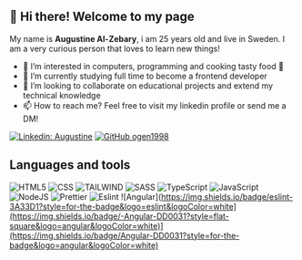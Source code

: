 <h2>👋 Hi there! Welcome to my page</h2>

My name is <b>Augustine Al-Zebary</b>, i am 25 years old and live in Sweden. I am a very curious person that loves to learn new things!

- 👀 I’m interested in computers, programming and cooking tasty food 🍔
- 🌱 I’m currently studying full time to become a frontend developer 
- 💞️ I’m looking to collaborate on educational projects and extend my technical knowledge
- 📫 How to reach me? Feel free to visit my linkedin profile or send me a DM!

[![Linkedin: Augustine](https://img.shields.io/badge/-Augustine-blue?style=flat-square&logo=Linkedin&logoColor=white&link=https://www.linkedin.com/in/augustine-al-zebary-1094a5163/)]([https://www.linkedin.com/in/thaianebraga/](https://www.linkedin.com/in/augustine-al-zebary-1094a5163/))
[![GitHub ogen1998](https://img.shields.io/github/followers/ogen1998?label=follow&style=social)](https://github.com/ogen1998)


<h2>Languages and tools</h2>

![HTML5](https://img.shields.io/badge/HTML5-E34F26?style=for-the-badge&logo=html5&logoColor=white)
![CSS](https://img.shields.io/badge/CSS3-1572B6?style=for-the-badge&logo=css3&logoColor=white)
![TAILWIND](https://img.shields.io/badge/Tailwind-1A2C34?style=for-the-badge&logo=tailwindcss&logoColor=white)
![SASS](https://img.shields.io/badge/Sass-CC6699?style=for-the-badge&logo=sass&logoColor=white)
![TypeScript](https://img.shields.io/badge/TypeScript-007ACC?style=for-the-badge&logo=typescript&logoColor=white)
![JavaScript](https://img.shields.io/badge/JavaScript-323330?style=for-the-badge&logo=javascript&logoColor=F7DF1E)
![NodeJS](https://img.shields.io/badge/Node.js-43853D?style=for-the-badge&logo=node.js&logoColor=white)
![Prettier](https://img.shields.io/badge/prettier-1A2C34?style=for-the-badge&logo=prettier&logoColor=F7BA3E)
![Eslint](https://img.shields.io/badge/eslint-3A33D1?style=for-the-badge&logo=eslint&logoColor=white)
![Angular](https://img.shields.io/badge/eslint-3A33D1?style=for-the-badge&logo=eslint&logoColor=white](https://img.shields.io/badge/-Angular-DD0031?style=flat-square&logo=angular&logoColor=white)](https://img.shields.io/badge/Angular-DD0031?style=for-the-badge&logo=angular&logoColor=white)






<!---
Ogen1998/Ogen1998 is a ✨ special ✨ repository because its `README.md` (this file) appears on your GitHub profile.
You can click the Preview link to take a look at your changes.
--->
